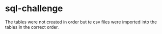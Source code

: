 # sql-challenge

The tables were not created in order but te csv files were imported into the tables in the correct order.
